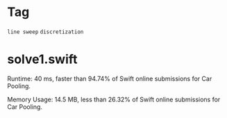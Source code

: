 # Tag

`line sweep` `discretization`

# solve1.swift

Runtime: 40 ms, faster than 94.74% of Swift online submissions for Car Pooling.

Memory Usage: 14.5 MB, less than 26.32% of Swift online submissions for Car Pooling.
